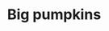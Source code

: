 ---
image_path: https://prdwebappstorage.blob.core.windows.net/kansaspattons/images/2009-10-18-gallery/photo00472.jpg
title: Big pumpkins
---